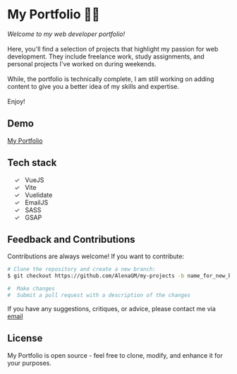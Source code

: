 # My Portfolio 👩‍🎨

_Welcome to my web developer portfolio!_<br><br>
Here, you'll find a selection of projects that highlight my passion for web development. They include freelance work, study assignments, and personal projects I've worked on during weekends. <br><br>
While, the portfolio is technically complete, I am still working on adding content to give you a better idea of my skills and expertise.<br><br> 
Enjoy!

## Demo

[My Portfolio]

## Tech stack

&nbsp;&nbsp;&nbsp;&nbsp;&check;&nbsp;&nbsp; VueJS<br>
&nbsp;&nbsp;&nbsp;&nbsp;&check;&nbsp;&nbsp; Vite<br>
&nbsp;&nbsp;&nbsp;&nbsp;&check;&nbsp;&nbsp; Vuelidate<br>
&nbsp;&nbsp;&nbsp;&nbsp;&check;&nbsp;&nbsp; EmailJS<br>
&nbsp;&nbsp;&nbsp;&nbsp;&check;&nbsp;&nbsp; SASS<br>
&nbsp;&nbsp;&nbsp;&nbsp;&check;&nbsp;&nbsp; GSAP<br>

## Feedback and Contributions

Contributions are always welcome! If you want to contribute:

```bash
# Clone the repository and create a new branch:
$ git checkout https://github.com/AlenaGM/my-projects -b name_for_new_branch

#  Make changes
#  Submit a pull request with a description of the changes
```

If you have any suggestions, critiques, or advice, please contact me via [email] 


## License
My Portfolio is open source - feel free to clone, modify, and enhance it for your purposes.


   [My Portfolio]: <https://alg.netlify.app/>
   [email]: <mailto: alena.guillaume@yahoo.com />

